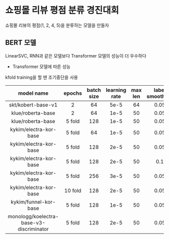 # 쇼핑몰 리뷰 평점 분류 경진대회

쇼핑몰 리뷰의 평점(1, 2, 4, 5)을 분류하는 모델을 만들자

## BERT 모델

LinearSVC, RNN과 같은 모델보다 Transformer 모델의 성능이 더 우수하다

- Transformer 모델에 따른 성능

kfold training을 할 땐 조기중단을 사용

|model name|epochs|batch size|learning rate|max len|label smoothing|valid acc|public acc|
|:-:|:-:|:-:|:-:|:-:|:-:|:-:|:-:|
|skt/kobert-base-v1|2|64|5e-5|64|0.05|0.68631|0.68344|
|klue/roberta-base|2|64|1e-5|50|0.05|0.7054|0.68952|
|klue/roberta-base|5 fold|128|1e-5|50|0.05|0.6958|0.69568|
|kykim/electra-kor-base|5 fold|64|1e-5|50|0.05|0.7040|0.7064|
|kykim/electra-kor-base|5 fold|128|2e-5|50|0.05|0.7033|0.70872|
|kykim/electra-kor-base|5 fold|128|2e-5|50|0.1|0.7033|0.70544|
|kykim/electra-kor-base|5 fold|256|3e-5|50|0.05|0.7048|0.7048|
|kykim/electra-kor-base|10 fold|128|2e-5|50|0.05|0.7064|0.70496|
|kykim/funnel-kor-base|5 fold|128|1e-5|50|0.05|0.7017|0.7024|
|monologg/koelectra-base-v3-discriminator|5 fold|128|2e-5|50|0.05|0.6953|0.69432|

